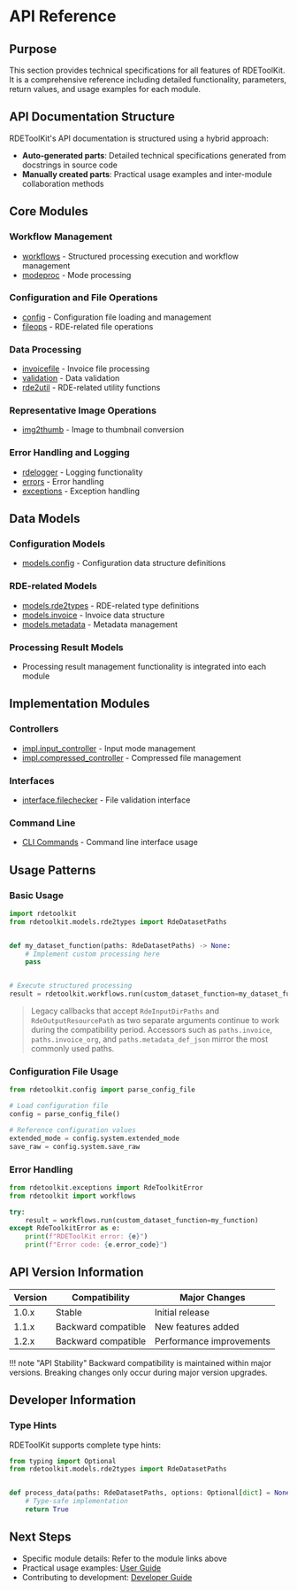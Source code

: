 # API Reference

## Purpose

This section provides technical specifications for all features of RDEToolKit. It is a comprehensive reference including detailed functionality, parameters, return values, and usage examples for each module.

## API Documentation Structure

RDEToolKit's API documentation is structured using a hybrid approach:

- **Auto-generated parts**: Detailed technical specifications generated from docstrings in source code
- **Manually created parts**: Practical usage examples and inter-module collaboration methods

## Core Modules

### Workflow Management

- [workflows](../rdetoolkit/workflows.md) - Structured processing execution and workflow management
- [modeproc](../rdetoolkit/modeproc.md) - Mode processing

### Configuration and File Operations

- [config](../rdetoolkit/config.md) - Configuration file loading and management
- [fileops](../rdetoolkit/fileops.md) - RDE-related file operations

### Data Processing

- [invoicefile](../rdetoolkit/invoicefile.md) - Invoice file processing
- [validation](../rdetoolkit/validation.md) - Data validation
- [rde2util](../rdetoolkit/rde2util.md) - RDE-related utility functions

### Representative Image Operations

- [img2thumb](../rdetoolkit/img2thumb.md) - Image to thumbnail conversion

### Error Handling and Logging

- [rdelogger](../rdetoolkit/rdelogger.md) - Logging functionality
- [errors](../rdetoolkit/errors.md) - Error handling
- [exceptions](../rdetoolkit/exceptions.md) - Exception handling

## Data Models

### Configuration Models

- [models.config](../rdetoolkit/models/config.md) - Configuration data structure definitions

### RDE-related Models

- [models.rde2types](../rdetoolkit/models/rde2types.md) - RDE-related type definitions
- [models.invoice](../rdetoolkit/models/invoice_schema.md) - Invoice data structure
- [models.metadata](../rdetoolkit/models/metadata.md) - Metadata management

### Processing Result Models

- Processing result management functionality is integrated into each module

## Implementation Modules

### Controllers

- [impl.input_controller](../rdetoolkit/impl/input_controller.md) - Input mode management
- [impl.compressed_controller](../rdetoolkit/impl/compressed_controller.md) - Compressed file management

### Interfaces

- [interface.filechecker](../rdetoolkit/interface/filechecker.md) - File validation interface

### Command Line

- [CLI Commands](../usage/cli.ja.md) - Command line interface usage

## Usage Patterns

### Basic Usage

```python title="basic_usage.py"
import rdetoolkit
from rdetoolkit.models.rde2types import RdeDatasetPaths


def my_dataset_function(paths: RdeDatasetPaths) -> None:
    # Implement custom processing here
    pass


# Execute structured processing
result = rdetoolkit.workflows.run(custom_dataset_function=my_dataset_function)
```

> Legacy callbacks that accept `RdeInputDirPaths` and `RdeOutputResourcePath`
> as two separate arguments continue to work during the compatibility period.
> Accessors such as `paths.invoice`, `paths.invoice_org`, and
> `paths.metadata_def_json` mirror the most commonly used paths.

### Configuration File Usage

```python title="config_usage.py"
from rdetoolkit.config import parse_config_file

# Load configuration file
config = parse_config_file()

# Reference configuration values
extended_mode = config.system.extended_mode
save_raw = config.system.save_raw
```

### Error Handling

```python title="error_handling.py"
from rdetoolkit.exceptions import RdeToolkitError
from rdetoolkit import workflows

try:
    result = workflows.run(custom_dataset_function=my_function)
except RdeToolkitError as e:
    print(f"RDEToolKit error: {e}")
    print(f"Error code: {e.error_code}")
```

## API Version Information

| Version | Compatibility | Major Changes |
|---------|---------------|---------------|
| 1.0.x | Stable | Initial release |
| 1.1.x | Backward compatible | New features added |
| 1.2.x | Backward compatible | Performance improvements |

!!! note "API Stability"
    Backward compatibility is maintained within major versions. Breaking changes only occur during major version upgrades.

## Developer Information

### Type Hints

RDEToolKit supports complete type hints:

```python title="type_hints.py"
from typing import Optional
from rdetoolkit.models.rde2types import RdeDatasetPaths


def process_data(paths: RdeDatasetPaths, options: Optional[dict] = None) -> bool:
    # Type-safe implementation
    return True
```


## Next Steps

- Specific module details: Refer to the module links above
- Practical usage examples: [User Guide](../user-guide/index.en.md)
- Contributing to development: [Developer Guide](../development/index.en.md)
